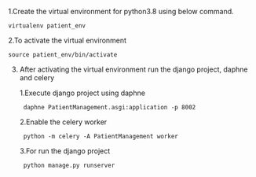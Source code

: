 1.Create the virtual environment for python3.8 using below command.

    virtualenv patient_env

2.To activate the virtual environment

    source patient_env/bin/activate

3. After activating the virtual environment run the django project, daphne and celery

    1.Execute django project using daphne

        daphne PatientManagement.asgi:application -p 8002

    2.Enable the celery worker

        python -m celery -A PatientManagement worker

    3.For run the django project

        python manage.py runserver

